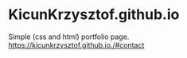 # KicunKrzysztof.github.io
Simple (css and html) portfolio page.
https://kicunkrzysztof.github.io./#contact
